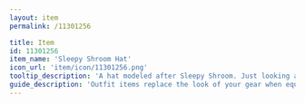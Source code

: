 ```yaml
---
layout: item
permalink: /11301256

title: Item
id: 11301256
item_name: 'Sleepy Shroom Hat'
icon_url: 'item/icon/11301256.png'
tooltip_description: 'A hat modeled after Sleepy Shroom. Just looking at it makes your eyelids feel heavy.'
guide_description: 'Outfit items replace the look of your gear when equipped.'
---
```

